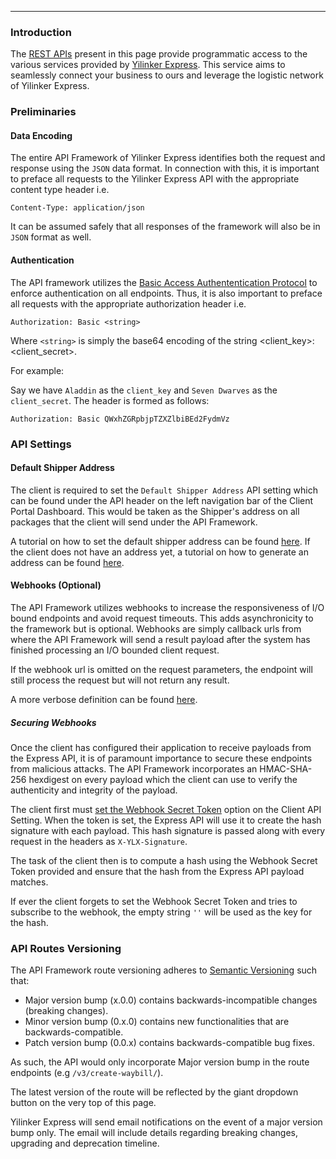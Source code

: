 ---
### Introduction

The [REST APIs](https://dev-express.yilinker.com) present in this page provide programmatic access to the various services provided by [Yilinker Express](https://express.yilinker.com). 
This service aims to seamlessly connect your business to ours and leverage the logistic network of Yilinker Express.

### Preliminaries

#### Data Encoding

The entire API Framework of Yilinker Express identifies both the request and response using the `JSON` data format.
In connection with this, it is important to preface all requests to the Yilinker Express API with the 
appropriate content type header i.e.

`Content-Type: application/json`

It can be assumed safely that all responses of the framework will also be in `JSON` format as well.

#### Authentication

The API framework utilizes the [Basic Access Authententication Protocol](https://en.wikipedia.org/wiki/Basic_access_authentication)
to enforce authentication on all endpoints. Thus, it is also important to preface all requests with the appropriate
authorization header i.e.

`Authorization: Basic <string>`

Where `<string>` is simply the base64 encoding of the string <client_key>:<client_secret>.

For example:

Say we have `Aladdin` as the `client_key` and `Seven Dwarves` as the `client_secret`. The header is formed as follows:

`Authorization: Basic QWxhZGRpbjpTZXZlbiBEd2FydmVz`

### API Settings

#### Default Shipper Address

The client is required to set the `Default Shipper Address` API setting which can be found under the API header on the 
left navigation bar of the Client Portal Dashboard. This would be taken as the Shipper's address on all packages that the client will
send under the API Framework.

A tutorial on how to set the default shipper address can be found [here](https://i.imgur.com/ozrAcKU.gifv). If the client does not have an address yet,
a tutorial on how to generate an address can be found [here](https://i.imgur.com/eW7HObI.gifv).

#### Webhooks (Optional)

The API Framework utilizes webhooks to increase the responsiveness of I/O bound endpoints and avoid request timeouts. This adds asynchronicity to the framework but is optional.
Webhooks are simply callback urls from where the API Framework will send a result payload after the system has finished processing an I/O bounded client request.


If the webhook url is omitted on the request parameters, the endpoint will still process the request but will not return any result.


A more verbose definition can be found [here](https://en.wikipedia.org/wiki/Webhook).

##### Securing Webhooks

Once the client has configured their application to receive payloads from the Express API, it is of paramount importance to secure these endpoints from malicious attacks.
The API Framework incorporates an HMAC-SHA-256 hexdigest on every payload which the client can use to verify the authenticity and integrity of the payload.


The client first must [set the Webhook Secret Token](https://i.imgur.com/3ytSXdS.gifv) option on the Client API Setting. When the token is set, the Express API will use it to create the hash signature with each payload.
This hash signature is passed along with every request in the headers as `X-YLX-Signature`.


The task of the client then is to compute a hash using the Webhook Secret Token provided and ensure that the hash from the Express API payload matches.


If ever the client forgets to set the Webhook Secret Token and tries to subscribe to the webhook, the empty string `''` will be used as the key for the hash.


### API Routes Versioning

The API Framework route versioning adheres to [Semantic Versioning](http://semver.org/) such that:

* Major version bump (x.0.0) contains backwards-incompatible changes (breaking changes).
* Minor version bump (0.x.0) contains new functionalities that are backwards-compatible.
* Patch version bump (0.0.x) contains backwards-compatible bug fixes.

As such, the API would only incorporate Major version bump in the route endpoints (e.g `/v3/create-waybill/`).

The latest version of the route will be reflected by the giant dropdown button on the very top of this page.

Yilinker Express will send email notifications on the event of a major version bump only. The email will include details regarding breaking changes, upgrading and deprecation timeline.
